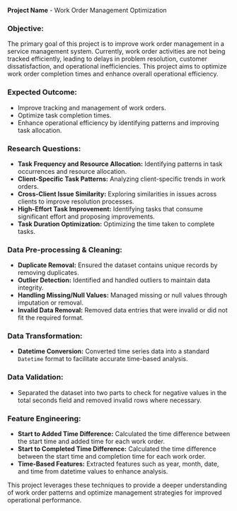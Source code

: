 **Project Name** - Work Order Management Optimization

### Objective:
The primary goal of this project is to improve work order management in a service management system. Currently, work order activities are not being tracked efficiently, leading to delays in problem resolution, customer dissatisfaction, and operational inefficiencies. This project aims to optimize work order completion times and enhance overall operational efficiency.

### Expected Outcome:
- Improve tracking and management of work orders.
- Optimize task completion times.
- Enhance operational efficiency by identifying patterns and improving task allocation.

### Research Questions:
- **Task Frequency and Resource Allocation:** Identifying patterns in task occurrences and resource allocation.
- **Client-Specific Task Patterns:** Analyzing client-specific trends in work orders.
- **Cross-Client Issue Similarity:** Exploring similarities in issues across clients to improve resolution processes.
- **High-Effort Task Improvement:** Identifying tasks that consume significant effort and proposing improvements.
- **Task Duration Optimization:** Optimizing the time taken to complete tasks.

### Data Pre-processing & Cleaning:
- **Duplicate Removal:** Ensured the dataset contains unique records by removing duplicates.
- **Outlier Detection:** Identified and handled outliers to maintain data integrity.
- **Handling Missing/Null Values:** Managed missing or null values through imputation or removal.
- **Invalid Data Removal:** Removed data entries that were invalid or did not fit the required format.

### Data Transformation:
- **Datetime Conversion:** Converted time series data into a standard `Datetime` format to facilitate accurate time-based analysis.

### Data Validation:
- Separated the dataset into two parts to check for negative values in the total seconds field and removed invalid rows where necessary.

### Feature Engineering:
- **Start to Added Time Difference:** Calculated the time difference between the start time and added time for each work order.
- **Start to Completed Time Difference:** Calculated the time difference between the start time and completion time for each work order.
- **Time-Based Features:** Extracted features such as year, month, date, and time from datetime values to enhance analysis.

This project leverages these techniques to provide a deeper understanding of work order patterns and optimize management strategies for improved operational performance.
